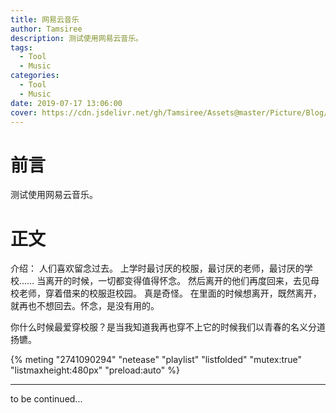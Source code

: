 ```yaml
---
title: 网易云音乐
author: Tamsiree
description: 测试使用网易云音乐。
tags:
  - Tool
  - Music
categories:
  - Tool
  - Music
date: 2019-07-17 13:06:00
cover: https://cdn.jsdelivr.net/gh/Tamsiree/Assets@master/Picture/Blog/Cover/01a8d459148e16a801216a3e6d47b2.jpg
---
```


# 前言
测试使用网易云音乐。

# 正文
介绍： 人们喜欢留念过去。
上学时最讨厌的校服，最讨厌的老师，最讨厌的学校……
当离开的时候，一切都变得值得怀念。
然后离开的他们再度回来，去见母校老师，穿着借来的校服逛校园。
真是奇怪。
在里面的时候想离开，既然离开，就再也不想回去。怀念，是没有用的。

你什么时候最爱穿校服？是当我知道我再也穿不上它的时候我们以青春的名义分道扬镳。

<link rel="stylesheet" href="https://cdn.jsdelivr.net/npm/aplayer@1.10/dist/APlayer.min.css">
<script src="https://cdn.jsdelivr.net/npm/aplayer@1.10/dist/APlayer.min.js"></script>
<script src="https://cdn.jsdelivr.net/npm/meting@1.2/dist/Meting.min.js"></script>

{% meting "2741090294" "netease" "playlist" "listfolded" "mutex:true" "listmaxheight:480px" "preload:auto" %}

---
to be continued...